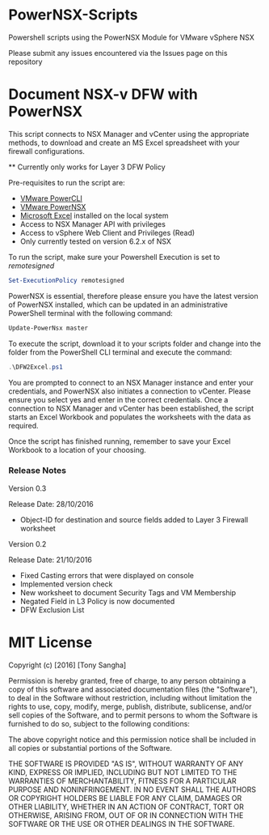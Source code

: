 # PowerNSX-Scripts
Powershell scripts using the PowerNSX Module for VMware vSphere NSX

Please submit any issues encountered via the Issues page on this repository

# Document NSX-v DFW with PowerNSX

This script connects to NSX Manager and vCenter using the appropriate methods, 
to download and create an MS Excel spreadsheet with your firewall configurations.

** Currently only works for Layer 3 DFW Policy

Pre-requisites to run the script are:

* [VMware PowerCLI](https://www.vmware.com/support/developer/PowerCLI/)
* [VMware PowerNSX](https://github.com/vmware/powernsx)
* [Microsoft Excel](https://products.office.com/en-au/excel) installed on the local system
* Access to NSX Manager API with privileges
* Access to vSphere Web Client and Privileges (Read)
* Only currently tested on version 6.2.x of NSX

To run the script, make sure your Powershell Execution is set to *remotesigned*

``` Powershell
Set-ExecutionPolicy remotesigned
```

PowerNSX is essential, therefore please ensure you have the latest version of PowerNSX installed,
which can be updated in an administrative PowerShell terminal with the following command:

```Powershell
Update-PowerNsx master
```

To execute the script, download it to your scripts folder and change into the folder from the PowerShell CLI
terminal and execute the command:

``` Powershell
.\DFW2Excel.ps1 
```

You are prompted to connect to an NSX Manager instance and enter your credentials, and PowerNSX also initiates a connection to vCenter. Please ensure you select yes and enter in the correct credentials. 
Once a connection to NSX Manager and vCenter has been established, the script starts an Excel Workbook and populates the worksheets with the data as required. 

Once the script has finished running, remember to save your Excel Workbook to a location of your choosing. 

### Release Notes

Version 0.3

Release Date: 28/10/2016

* Object-ID for destination and source fields added to Layer 3 Firewall worksheet

Version 0.2 

Release Date: 21/10/2016

* Fixed Casting errors that were displayed on console
* Implemented version check
* New worksheet to document Security Tags and VM Membership
* Negated Field in L3 Policy is now documented
* DFW Exclusion List

# MIT License

Copyright (c) [2016] [Tony Sangha]

Permission is hereby granted, free of charge, to any person obtaining a copy
of this software and associated documentation files (the "Software"), to deal
in the Software without restriction, including without limitation the rights
to use, copy, modify, merge, publish, distribute, sublicense, and/or sell
copies of the Software, and to permit persons to whom the Software is
furnished to do so, subject to the following conditions:

The above copyright notice and this permission notice shall be included in all
copies or substantial portions of the Software.

THE SOFTWARE IS PROVIDED "AS IS", WITHOUT WARRANTY OF ANY KIND, EXPRESS OR
IMPLIED, INCLUDING BUT NOT LIMITED TO THE WARRANTIES OF MERCHANTABILITY,
FITNESS FOR A PARTICULAR PURPOSE AND NONINFRINGEMENT. IN NO EVENT SHALL THE
AUTHORS OR COPYRIGHT HOLDERS BE LIABLE FOR ANY CLAIM, DAMAGES OR OTHER
LIABILITY, WHETHER IN AN ACTION OF CONTRACT, TORT OR OTHERWISE, ARISING FROM,
OUT OF OR IN CONNECTION WITH THE SOFTWARE OR THE USE OR OTHER DEALINGS IN THE
SOFTWARE.